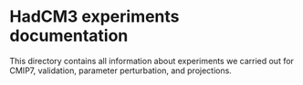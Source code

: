 # HadCM3 experiments documentation

This directory contains all information about experiments we carried out for CMIP7, validation, parameter perturbation, and projections.
